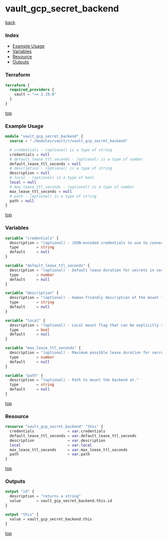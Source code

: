 # vault_gcp_secret_backend

[back](../vault.md)

### Index

- [Example Usage](#example-usage)
- [Variables](#variables)
- [Resource](#resource)
- [Outputs](#outputs)

### Terraform

```terraform
terraform {
  required_providers {
    vault = ">= 2.19.0"
  }
}
```

[top](#index)

### Example Usage

```terraform
module "vault_gcp_secret_backend" {
  source = "./modules/vault/r/vault_gcp_secret_backend"

  # credentials - (optional) is a type of string
  credentials = null
  # default_lease_ttl_seconds - (optional) is a type of number
  default_lease_ttl_seconds = null
  # description - (optional) is a type of string
  description = null
  # local - (optional) is a type of bool
  local = null
  # max_lease_ttl_seconds - (optional) is a type of number
  max_lease_ttl_seconds = null
  # path - (optional) is a type of string
  path = null
}
```

[top](#index)

### Variables

```terraform
variable "credentials" {
  description = "(optional) - JSON-encoded credentials to use to connect to GCP"
  type        = string
  default     = null
}

variable "default_lease_ttl_seconds" {
  description = "(optional) - Default lease duration for secrets in seconds"
  type        = number
  default     = null
}

variable "description" {
  description = "(optional) - Human-friendly description of the mount for the backend."
  type        = string
  default     = null
}

variable "local" {
  description = "(optional) - Local mount flag that can be explicitly set to true to enforce local mount in HA environment"
  type        = bool
  default     = null
}

variable "max_lease_ttl_seconds" {
  description = "(optional) - Maximum possible lease duration for secrets in seconds"
  type        = number
  default     = null
}

variable "path" {
  description = "(optional) - Path to mount the backend at."
  type        = string
  default     = null
}
```

[top](#index)

### Resource

```terraform
resource "vault_gcp_secret_backend" "this" {
  credentials               = var.credentials
  default_lease_ttl_seconds = var.default_lease_ttl_seconds
  description               = var.description
  local                     = var.local
  max_lease_ttl_seconds     = var.max_lease_ttl_seconds
  path                      = var.path
}
```

[top](#index)

### Outputs

```terraform
output "id" {
  description = "returns a string"
  value       = vault_gcp_secret_backend.this.id
}

output "this" {
  value = vault_gcp_secret_backend.this
}
```

[top](#index)
